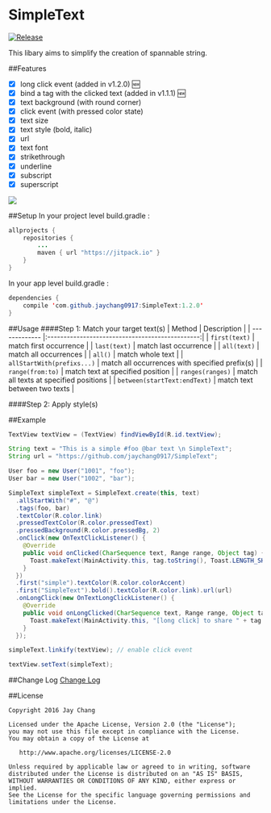 # SimpleText

[![Release](https://jitpack.io/v/jaychang0917/SimpleText.svg)](https://jitpack.io/#jaychang0917/SimpleText)

This libary aims to simplify the creation of spannable string.

##Features
- [x] long click event (added in v1.2.0) 🆕
- [x] bind a tag with the clicked text (added in v1.1.1) 🆕
- [x] text background (with round corner)
- [x] click event (with pressed color state)
- [x] text size
- [x] text style (bold, italic)
- [x] url
- [x] text font
- [x] strikethrough
- [x] underline
- [x] subscript
- [x] superscript

![](https://github.com/jaychang0917/SimpleText/blob/master/SimpleText_v1_2_0.gif)

##Setup
In your project level build.gradle :

```java
allprojects {
    repositories {
        ...
        maven { url "https://jitpack.io" }
    }
}
```

In your app level build.gradle :

```java
dependencies {
    compile 'com.github.jaychang0917:SimpleText:1.2.0'
}
```

##Usage
####Step 1: Match your target text(s)
| Method                       | Description                                     |
| -------------                |:-----------------------------------------------:|
| `first(text)`                | match first occurrence                          |
| `last(text)`                 | match last occurrence                           |
| `all(text)`                  | match all occurrences                           |
| `all()`                      | match whole text                                |
| `allStartWith(prefixs...)`   | match all occurrences with specified prefix(s)  |
| `range(from:to)`             | match text at specified position                |
| `ranges(ranges)`             | match all texts at specified positions          |
| `between(startText:endText)` | match text between two texts                    |

####Step 2: Apply style(s)

##Example
```java
TextView textView = (TextView) findViewById(R.id.textView);

String text = "This is a simple #foo @bar text \n SimpleText";
String url = "https://github.com/jaychang0917/SimpleText";

User foo = new User("1001", "foo");
User bar = new User("1002", "bar");

SimpleText simpleText = SimpleText.create(this, text)
  .allStartWith("#", "@")
  .tags(foo, bar)
  .textColor(R.color.link)
  .pressedTextColor(R.color.pressedText)
  .pressedBackground(R.color.pressedBg, 2)
  .onClick(new OnTextClickListener() {
    @Override
    public void onClicked(CharSequence text, Range range, Object tag) {
      Toast.makeText(MainActivity.this, tag.toString(), Toast.LENGTH_SHORT).show();
    }
  })
  .first("simple").textColor(R.color.colorAccent)
  .first("SimpleText").bold().textColor(R.color.link).url(url)
  .onLongClick(new OnTextLongClickListener() {
    @Override
    public void onLongClicked(CharSequence text, Range range, Object tag) {
      Toast.makeText(MainActivity.this, "[long click] to share " + tag.toString(), Toast.LENGTH_SHORT).show();
    }
  });

simpleText.linkify(textView); // enable click event

textView.setText(simpleText);
```

##Change Log
[Change Log](https://github.com/jaychang0917/SimpleText/blob/master/CHANGLOG.md)

##License
```
Copyright 2016 Jay Chang

Licensed under the Apache License, Version 2.0 (the "License");
you may not use this file except in compliance with the License.
You may obtain a copy of the License at

   http://www.apache.org/licenses/LICENSE-2.0

Unless required by applicable law or agreed to in writing, software
distributed under the License is distributed on an "AS IS" BASIS,
WITHOUT WARRANTIES OR CONDITIONS OF ANY KIND, either express or implied.
See the License for the specific language governing permissions and
limitations under the License.
```
